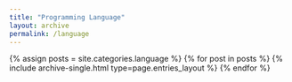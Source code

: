 ```yaml
---
title: "Programming Language"
layout: archive
permalink: /language
---
```



{% assign posts = site.categories.language %}
{% for post in posts %} {% include archive-single.html type=page.entries_layout %} {% endfor %}
